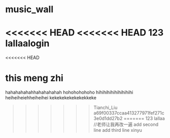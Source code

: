 # music_wall
<<<<<<< HEAD
<<<<<<< HEAD
123 lallaalogin
=======
<<<<<<< HEAD


this meng zhi
=======
hahahahahahhahahahahah
hohohohohoho
hihihihihihihihihihi
heiheiheiehheiheihei
kekekekekekekekkeke
>>>>>>> Tianchi_Liu
>>>>>>> a69f00337ccaa413277971fef271c3e0d1dd27b2
=======
123 lallaa
//老师让我再改一遍
add second line
add third line
>>>>>>> xinyu
